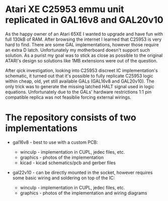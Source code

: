 # Atari XE C25953 emmu unit replicated in GAL16v8 and GAL20v10

As the happy owner of an Atari 65XE I wanted to upgrade and have fun with full 130kB of RAM. After browsing the internet I learned that C25953 is very hard to find. There are some GAL implementations, however those require an extra D latch. Unfortunately my motherboard doesn't support such solution.
As a purist my goal was to stick as close as possible to the original ATARI's design so solutions like 1MB extensions were out of the question. 

After qick investigation, looking into C25953 discreet IC implementation's schematic, it turned out that it's possible to fully replicate C25953 logic within cheap, old, yet still available GALs (GAL16v8 and GAL20v10). The only trick was to generate the missing latched HALT signal used in logic equations.
Unfortunately due to the GALs' hardware restrictions 1:1 pin compatible replica was not feasiblie forcing external wirings.

# The repository consists of two implementations
  - gal16v8 - best to use with a custom PCB:
    - winculp - implementation in CUPL, jedec files, etc. 
    - graphics - photos of the implementation
    - kicad - kicad schematics/pcb and gerber files

  - gal22v10 - can be directly mounted in the socket, however requires some basic wiring and soldering on top of the IC:
    - winculp - implementation in CUPL, jedec files, etc.
    - graphics - photos of the implementation and wiring diagrams  
